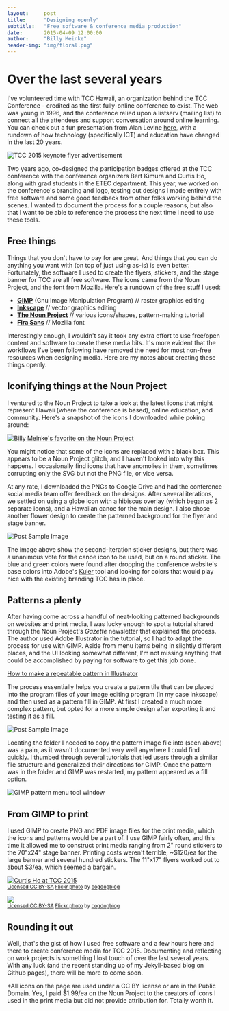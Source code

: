 ```yaml
---
layout:     post
title:      "Designing openly"
subtitle:   "Free software & conference media production"
date:       2015-04-09 12:00:00
author:     "Billy Meinke"
header-img: "img/floral.png"
---
```

<div class="row">
<div class="col-md-8">
<h1>Over the last several years</h1><p> I've volunteered time with TCC Hawaii, an organization behind the TCC Conference - credited as the first fully-online conference to exist. The web was young in 1996, and the conference relied upon a listserv (mailing list) to connect all the attendees and support conversation around online learning. You can check out a fun presentation from Alan Levine <a href="http://cogdogblog.com/2015/03/19/tcc20/">here</a>, with a rundown of how technology (specifically ICT) and education have changed in the last 20 years.</p>
</div>
<div class="col-md-4">
<img src="{{ site.baseurl }}/img/keynote-flyer.png" alt="TCC 2015 keynote flyer advertisement" class="img-responsive">
</div>
</div>
<p>Two years ago, co-designed the participation badges offered at the TCC conference with the conference organizers Bert Kimura and Curtis Ho, along with grad students in the ETEC department. This year, we worked on the conference's branding and logo, testing out designs I made entirely with free software and some good feedback from other folks working behind the scenes. I wanted to document the process for a couple reasons, but also that I want to be able to reference the process the next time I need to use these tools.</p>

<h2 class="section-heading">Free things</h2>

<p>Things that you don't have to pay for are great. And things that you can do anything you want with (on top of just using as-is) is even better. Fortunately, the software I used to create the flyers, stickers, and the stage banner for TCC are all free software. The icons came from the Noun Project, and the font from Mozilla. Here's a rundown of the free stuff I used:</p>

<p>
	<ul>
		<li><a href="https://gimp.org"><b>GIMP</b></a> (Gnu Image Manipulation Program) // raster graphics editing</b></a></li>
		<li><a href="https://inkscape.org"><b>Inkscape</b></a> // vector graphics editing</li>
		<li><a href="https://www.nounproject.org"><b>The Noun Project</b></a> // various icons/shapes, pattern-making tutorial</li>
		<li><a href="https://www.mozilla.org/en-US/styleguide/products/firefox-os/typeface/"><b>Fira Sans</b></a> // Mozilla font</li>
	</ul>
</p>

<p>Interestingly enough, I wouldn't say it took any extra effort to use free/open content and software to create these media bits. It's more evident that the workflows I've been following have removed the need for most non-free resources when designing media. Here are my notes about creating these things openly.</p>

<h2 class="section-heading">Iconifying things at the Noun Project</h2>

<p>I ventured to the Noun Project to take a look at the latest icons that might represent Hawaii (where the conference is based), online education, and community. Here's a snapshot of the icons I downloaded while poking around:</p>

<div class="row">
<div class="col-lg-10 col-lg-offset-1">
<a href="https://thenounproject.com/billymeinke/downloads/"><img src="{{ site.baseurl }}/img/icon-dl.png" alt="Billy Meinke's favorite on the Noun Project" class="img-responsive"></a>
</div>
</div>

<p>You might notice that some of the icons are replaced with a black box. This appears to be a Noun Project glitch, and I haven't looked into why this happens. I occasionally find icons that have anomolies in them, sometimes corrupting only the SVG but not the PNG file, or vice versa.
</p>
<p>At any rate, I downloaded the PNGs to Google Drive and had the conference social media team offer feedback on the designs. After several iterations, we settled on using a globe icon with a hibiscus overlay (which began as 2 separate icons), and a Hawaiian canoe for the main design. I also chose another flower design to create the patterned background for the flyer and stage banner.
</p>

<div class="row">
<div class="col-lg-10 col-lg-offset-1">
	<img src="{{ site.baseurl }}/img/icons-early.png" alt="Post Sample Image" class="img-responsive">
</div>
</div>

<p>The image above show the second-iteration sticker designs, but there was a unanimous vote for the canoe icon to be used, but on a round sticker. The blue and green colors were found after dropping the conference website's base colors into Adobe's <a href="kuler.adobe.com">Kuler</a> tool and looking for colors that would play nice with the existing branding TCC has in place.
</p>

<h2 class="section-heading">Patterns a plenty</h2>

<p>After having come across a handful of neat-looking patterned backgrounds on websites and print media, I was lucky enough to spot a tutorial shared through the Noun Project's <i>Gazette</i> newsletter that explained the process. The author used Adobe Illustrator in the tutorial, so I had to adapt the process for use with GIMP. Aside from menu items being in slightly different places, and the UI looking somewhat different, I'm not missing anything that could be accomplished by paying for software to get this job done.</p>

<p><a href="http://mrare.ca/blog/how-to-make-a-repeatable-pattern-in-illustrator">How to make a repeatable pattern in Illustrator</a>
</p>

<p>The process essentially helps you create a pattern tile that can be placed into the program files of your image editing program (in my case Inkscape) and then used as a pattern fill in GIMP. At first I created a much more complex pattern, but opted for a more simple design after exporting it and testing it as a fill.
</p>

<div class="row">
<div class="col-lg-8 col-lg-offset-2">
<img src="{{ site.baseurl }}/img/flower-pattern.png" alt="Post Sample Image" class="img-responsive">
</div>
</div>

<p>Locating the folder I needed to copy the pattern image file into (seen above) was a pain, as it wasn't documented very well anywhere I could find quickly. I thumbed through several tutorials that led users through a similar file structure and generalized their directions for GIMP. Once the pattern was in the folder and GIMP was restarted, my pattern appeared as a fill option.</p>

<div class="row">
<div class="col-lg-10 col-lg-offset-2">
<img src="{{ site.baseurl }}/img/patterns-menu.png" alt="GIMP pattern menu tool window" class="img-responsive">
</div>
</div>

<h2 class="section-heading">From GIMP to print</h2>

<p>I used GIMP to create PNG and PDF image files for the print media, which the icons and patterns would be a part of. I use GIMP fairly often, and this time it allowed me to construct print media ranging from 2" round stickers to the 70"x24" stage banner. Printing costs weren't terrible, ~$120/ea for the large banner and several hundred stickers. The 11"x17" flyers worked out to about $3/ea, which seemed a bargain.</p>

<div class="row">
<div class="col-lg-10 col-lg-offset-1">
<p class="caption"><a title="Curtis Says Ho" href="http://flickr.com/photos/cogdog/16248339604"><img src="http://farm9.static.flickr.com/8624/16248339604_707530e778.jpg" class="img-responsive" alt="Curtis Ho at TCC 2015"/></a><br /><small><a href="http://creativecommons.org/licenses/by-sa/2.0/">Licensed CC BY-SA</a> <a title="Curtis Says Ho" href="http://flickr.com/photos/cogdog/16248339604">Flickr photo</a> by <a href="http://flickr.com/people/cogdog">cogdogblog</a></small></p>

<p class="caption"><a title="Presenting With Friends" href="http://flickr.com/photos/cogdog/16239792704" alt="TCC 2015 banners"><img src="http://farm8.static.flickr.com/7638/16239792704_1367a2b426.jpg" class="img-responsive" /></a><br /><small><a href="http://creativecommons.org/licenses/by-sa/2.0/">Licensed CC BY-SA</a> <a title="Presenting With Friends" href="http://flickr.com/photos/cogdog/16239792704">Flickr photo</a> by <a href="http://flickr.com/people/cogdog">cogdogblog</a></small></p>
</div>
</div>

<h2 class="section-heading">Rounding it out</h2>
<p>Well, that's the gist of how I used free software and a few hours here and there to create conference media for TCC 2015. Documenting and reflecting on work projects is something I lost touch of over the last several years. With any luck (and the recent standing up of my Jekyll-based blog on Github pages), there will be more to come soon.</p>

<p class="small">*All icons on the page are used under a CC BY license or are in the Public Domain. Yes, I paid $1.99/ea on the Noun Project to the creators of icons I used in the print media but did not provide attribution for. Totally worth it.</p>